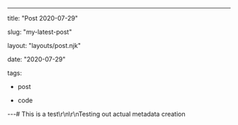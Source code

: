 ---
title: "Post 2020-07-29"
slug: "my-latest-post"
layout: "layouts/post.njk"
date: "2020-07-29"
tags:
  - post
  - code
---# This is a test\r\n\r\nTesting out actual metadata creation